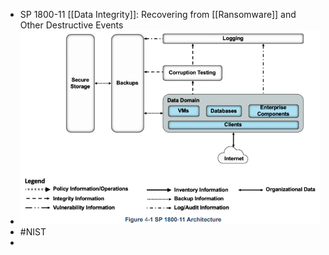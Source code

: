 - SP 1800-11 [[Data Integrity]]: Recovering from [[Ransomware]] and Other Destructive Events
- ![image.png](../assets/image_1699078714680_0.png)
- #NIST
-